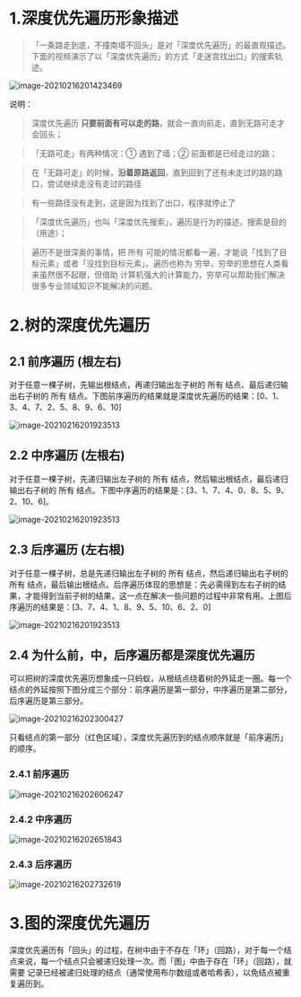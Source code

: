 # 1.深度优先遍历形象描述

>「一条路走到底，不撞南墙不回头」是对「深度优先遍历」的最直观描述。下面的视频演示了以「深度优先遍历」的方式「走迷宫找出口」的搜索轨迹。

![image-20210216201423469](./image-20210216201423469.png)

说明：

> 深度优先遍历 **只要前面有可以走的路**，就会一直向前走，直到无路可走才会回头；

> 「无路可走」有两种情况：① 遇到了墙；② 前面都是已经走过的路；

> 在「无路可走」的时候，**沿着原路返回**，直到回到了还有未走过的路的路口，尝试继续走没有走过的路径

> 有一些路径没有走到，这是因为找到了出口，程序就停止了

> 「深度优先遍历」也叫「深度优先搜索」，遍历是行为的描述，搜索是目的（用途）；

> 遍历不是很深奥的事情，把 所有 可能的情况都看一遍，才能说「找到了目标元素」或者「没找到目标元素」。遍历也称为 穷举，穷举的思想在人类看来虽然很不起眼，但借助 计算机强大的计算能力，穷举可以帮助我们解决很多专业领域知识不能解决的问题。
>

# 2.树的深度优先遍历

## 2.1 前序遍历 (根左右)

对于任意一棵子树，先输出根结点，再递归输出左子树的 所有 结点、最后递归输出右子树的 所有 结点。下图前序遍历的结果就是深度优先遍历的结果：[0、1、3、4、7、2、5、8、9、6、10]

![image-20210216201923513](./image-20210216201923513.png)

## 2.2 中序遍历 (左根右)

对于任意一棵子树，先递归输出左子树的 所有 结点，然后输出根结点，最后递归输出右子树的 所有 结点。下图中序遍历的结果是：[3、1、7、4、0、8、5、9、2、10、6]。

![image-20210216201923513](./image-20210216201923513.png)

## 2.3 后序遍历 (左右根)

对于任意一棵子树，总是先递归输出左子树的 所有 结点，然后递归输出右子树的 所有 结点，最后输出根结点。后序遍历体现的思想是：先必需得到左右子树的结果，才能得到当前子树的结果，这一点在解决一些问题的过程中非常有用。上图后序遍历的结果是：[3、7、4、1、8、9、5、10、6、2、0]

![image-20210216201923513](./image-20210216201923513.png)

## 2.4 为什么前，中，后序遍历都是深度优先遍历

可以把树的深度优先遍历想象成一只蚂蚁，从根结点绕着树的外延走一圈。每一个结点的外延按照下图分成三个部分：前序遍历是第一部分，中序遍历是第二部分，后序遍历是第三部分。

![image-20210216202300427](./image-20210216202300427.png)

只看结点的第一部分（红色区域），深度优先遍历到的结点顺序就是「前序遍历」的顺序。

### 2.4.1 前序遍历

![image-20210216202606247](./image-20210216202606247.png)

### 2.4.2 中序遍历

![image-20210216202651843](./image-20210216202651843.png)

### 2.4.3 后序遍历

![image-20210216202732619](./image-20210216202732619.png)

# 3.图的深度优先遍历

深度优先遍历有「回头」的过程，在树中由于不存在「环」（回路），对于每一个结点来说，每一个结点只会被递归处理一次。而「图」中由于存在「环」（回路），就需要 记录已经被递归处理的结点（通常使用布尔数组或者哈希表），以免结点被重复遍历到。

